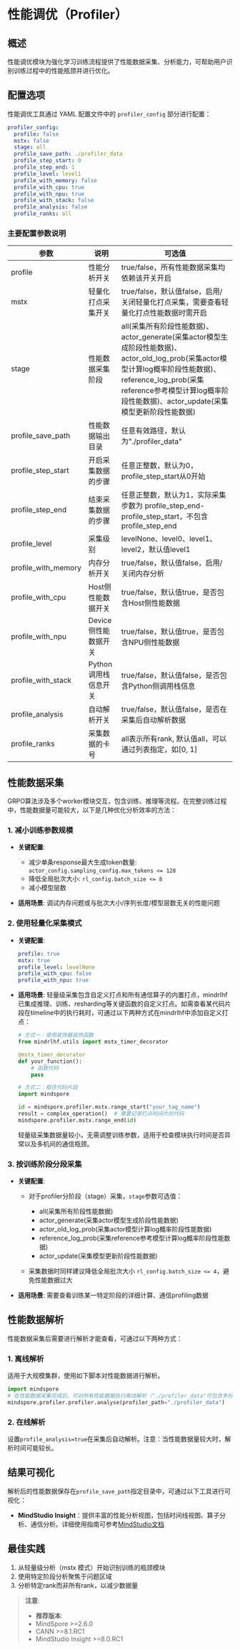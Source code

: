 # 性能调优（Profiler）

## 概述

性能调优模块为强化学习训练流程提供了性能数据采集、分析能力，可帮助用户识别训练过程中的性能瓶颈并进行优化。

## 配置选项

性能调优工具通过 YAML 配置文件中的 `profiler_config` 部分进行配置：

```yaml
profiler_config:
  profile: false
  mstx: false
  stage: all
  profile_save_path: ./profiler_data
  profile_step_start: 0
  profile_step_end: 1
  profile_level: level1
  profile_with_memory: false
  profile_with_cpu: true
  profile_with_npu: true
  profile_with_stack: false
  profile_analysis: false
  profile_ranks: all
```

### 主要配置参数说明

| 参数 | 说明 | 可选值 |
|------|------|--------|
| profile | 性能分析开关 | true/false，所有性能数据采集均依赖该开关开启 |
| mstx | 轻量化打点采集开关 | true/false，默认值false，启用/关闭轻量化打点采集，需要查看轻量化打点性能数据时需开启 |
| stage | 性能数据采集阶段 | all(采集所有阶段性能数据)、actor_generate(采集actor模型生成阶段性能数据)、actor_old_log_prob(采集actor模型计算log概率阶段性能数据)、reference_log_prob(采集reference参考模型计算log概率阶段性能数据)、actor_update(采集模型更新阶段性能数据) |
| profile_save_path | 性能数据输出目录 | 任意有效路径，默认为"./profiler_data" |
| profile_step_start | 开启采集数据的步骤 | 任意正整数，默认为0，profile_step_start从0开始 |
| profile_step_end | 结束采集数据的步骤 | 任意正整数，默认为1，实际采集步数为 profile_step_end-profile_step_start，不包含profile_step_end |
| profile_level | 采集级别 | levelNone、level0、level1、level2，默认值level1 |
| profile_with_memory | 内存分析开关 | true/false，默认值false，启用/关闭内存分析 |
| profile_with_cpu | Host侧性能数据开关 | true/false，默认值true，是否包含Host侧性能数据 |
| profile_with_npu | Device侧性能数据开关 | true/false，默认值true，是否包含NPU侧性能数据 |
| profile_with_stack | Python调用栈信息开关 | true/false，默认值false，是否包含Python侧调用栈信息 |
| profile_analysis | 自动解析开关 | true/false，默认值false，是否在采集后自动解析数据 |
| profile_ranks | 采集数据的卡号 | all表示所有rank, 默认值all，可以通过列表指定，如[0, 1] |

## 性能数据采集

GRPO算法涉及多个worker模块交互，包含训练、推理等流程。在完整训练过程中，性能数据量可能较大，以下是几种优化分析效率的方法：

### 1. 减小训练参数规模

- **关键配置**:
    - 减少单条response最大生成token数量: `actor_config.sampling_config.max_tokens <= 128`
    - 降低全局批次大小: `rl_config.batch_size <= 8`
    - 减小模型层数

- **适用场景**: 调试内存问题或与批次大小/序列长度/模型层数无关的性能问题

### 2. 使用轻量化采集模式

- **关键配置**:

    ```yaml
    profile: true
    mstx: true
    profile_level: levelNone
    profile_with_cpu: false
    profile_with_npu: true
    ```

- **适用场景**: 轻量级采集包含自定义打点和所有通信算子的内置打点，mindrlhf已集成推理、训练、resharding等关键函数的自定义打点。如需查看某代码片段在timeline中的执行耗时，可通过以下两种方式在mindrlhf中添加自定义打点：

    ```python
    # 方式一：使用装饰器装饰函数
    from mindrlhf.utils import mstx_timer_decorator

    @mstx_timer_decorator
    def your_function():
        # 函数代码
        pass

    # 方式二：框住代码片段
    import mindspore

    id = mindspore.profiler.mstx.range_start("your_tag_name")
    result = complex_operation()  # 需要记录打点时间片的代码
    mindspore.profiler.mstx.range_end(id)
    ```

    轻量级采集数据量较小，无需调整训练参数，适用于检查模块执行时间是否异常以及多机间的通信瓶颈。

### 3. 按训练阶段分段采集

- **关键配置**:
    - 对于profiler分阶段（stage）采集，`stage`参数可选值：
        - all(采集所有阶段性能数据)
        - actor_generate(采集actor模型生成阶段性能数据)
        - actor_old_log_prob(采集actor模型计算log概率阶段性能数据)
        - reference_log_prob(采集reference参考模型计算log概率阶段性能数据)
        - actor_update(采集模型更新阶段性能数据)

    - 采集数据时同样建议降低全局批次大小 `rl_config.batch_size <= 4`，避免性能数据过大

- **适用场景**: 需要查看训练某一特定阶段的详细计算、通信profiling数据

## 性能数据解析

性能数据采集后需要进行解析才能查看，可通过以下两种方式：

### 1. 离线解析

适用于大规模集群，使用如下脚本对性能数据进行解析。

```python
import mindspore
# 在性能数据采集完成后，可对所有性能数据执行离线解析（"./profiler_data"可包含多份性能数据，解析可并行进行）
mindspore.profiler.profiler.analyse(profiler_path="./profiler_data")
```

### 2. 在线解析

设置`profile_analysis=true`在采集后自动解析。注意：当性能数据量较大时，解析时间可能较长。

## 结果可视化

解析后的性能数据保存在`profile_save_path`指定目录中，可通过以下工具进行可视化：

- **MindStudio Insight**：提供丰富的性能分析视图，包括时间线视图、算子分析、通信分析。详细使用指南可参考[MindStudio文档](https://www.hiascend.com/document/detail/zh/mindstudio/80RC1/index/index.html)

## 最佳实践

1. 从轻量级分析（mstx 模式）开始识别训练的瓶颈模块
2. 使用特定阶段分析聚焦于问题区域
3. 分析特定rank而非所有rank，以减少数据量

> **注意**:
> - **推荐版本**:
> - MindSpore >=2.6.0
> - CANN >=8.1.RC1
> - MindStudio Insight >=8.0.RC1
